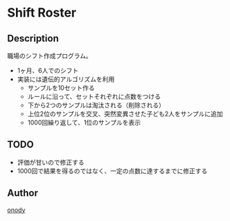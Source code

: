 Shift Roster
====


## Description

職場のシフト作成プログラム。

* 1ヶ月、6人でのシフト
* 実装には遺伝的アルゴリズムを利用
  * サンプルを10セット作る
  * ルールに沿って、セットそれぞれに点数をつける
  * 下から2つのサンプルは淘汰される（削除される）
  * 上位2位のサンプルを交叉、突然変異させた子ども2人をサンプルに追加
  * 1000回繰り返して、1位のサンプルを表示

## TODO

* 評価が甘いので修正する
* 1000回で結果を得るのではなく、一定の点数に達するまでに修正する


## Author

[onody](https://github.com/onody)